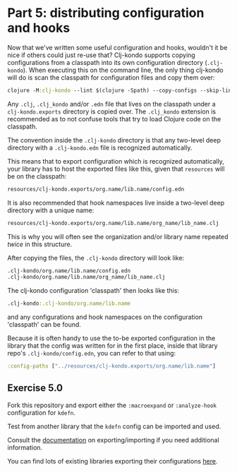 # Part 5: distributing configuration and hooks

Now that we've written some useful configuration and hooks, wouldn't it be nice
if others could just re-use that?  Clj-kondo supports copying configurations
from a classpath into its own configuration directory (`.clj-kondo`).  When
executing this on the command line, the only thing clj-kondo will do is scan the
classpath for configuration files and copy them over:

``` clojure
clojure -M:clj-kondo --lint $(clojure -Spath) --copy-configs --skip-lint
```

Any `.clj`, `.clj_kondo` and/or `.edn` file that lives on the classpath under a
`clj-kondo.exports` directory is copied over. The `.clj_kondo` extension is
recommended as to not confuse tools that try to load Clojure code on the
classpath.

The convention inside the `.clj-kondo` directory is that any two-level deep
directory with a `.clj-kondo.edn` file is recognized automatically.

This means that to export configuration which is recognized automatically, your
library has to host the exported files like this, given that `resources` will be
on the classpath:

``` clojure
resources/clj-kondo.exports/org.name/lib.name/config.edn
```

It is also recommended that hook namespaces live inside a two-level deep
directory with a unique name:

``` clojure
resources/clj-kondo.exports/org.name/lib.name/org_name/lib_name.clj
```

This is why you will often see the organization and/or library name repeated _twice_ in this structure.

After copying the files, the `.clj-kondo` directory will look like:

``` clojure
.clj-kondo/org.name/lib.name/config.edn
.clj-kondo/org.name/lib.name/org_name/lib_name.clj
```

The clj-kondo configuration 'classpath' then looks like this:

``` clojure
.clj-kondo:.clj-kondo/org.name/lib.name
```

and any configurations and hook namespaces on the configuration 'classpath' can be found.

Because it is often handy to use the to-be exported configuration in the library
that the config was written for in the first place, inside that library repo's
`.clj-kondo/config.edn`, you can refer to that using:

``` clojure
:config-paths ["../resources/clj-kondo.exports/org.name/lib.name"]
```

## Exercise 5.0

Fork this repository and export either the `:macroexpand` or `:analyze-hook`
configuration for `kdefn`.

Test from another library that the `kdefn` config can be imported and used.

Consult the
[documentation](https://github.com/clj-kondo/clj-kondo/blob/master/doc/config.md#exporting-and-importing-configuration)
on exporting/importing if you need additional information.

You can find lots of existing libraries exporting their configurations
[here](https://github.com/clj-kondo/clj-kondo/discussions/1528).
